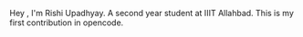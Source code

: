 Hey , I'm Rishi Upadhyay.
A second year student at IIIT Allahbad.
This is my first contribution in opencode.